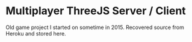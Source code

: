 # Multiplayer ThreeJS Server / Client

Old game project I started on sometime in 2015. Recovered source from Heroku and stored here.

